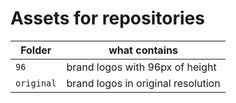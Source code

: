 
# Assets for repositories

| Folder | what contains |
| --- | --- |
| `96` | brand logos with 96px of height |
| `original` | brand logos in original resolution |